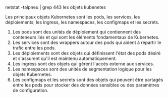  netstat -talpneu | grep 443
les objets kubenetes

Les principaux objets Kubernetes sont les pods, les services, les déploiements, les ingress, les namespaces, les configmaps et les secrets. 
1. Les pods sont des unités de déploiement qui contiennent des conteneurs liés et qui sont les éléments fondamentaux de Kubernetes.
2. Les services sont des wrappers autour des pods qui aident à répartir le trafic entre les pods. 
3. Les déploiements sont des objets qui définissent l'état des pods désiré et s'assurent qu'il est maintenu automatiquement. 
3. Les ingress sont des objets qui gèrent l'accès externe aux services.
4. Les namespaces sont des unités de segmentation logique pour les objets Kubernetes.
5. Les configmaps et les secrets sont des objets qui peuvent être partagés entre les pods pour stocker des données sensibles ou des paramètres de configuration.
